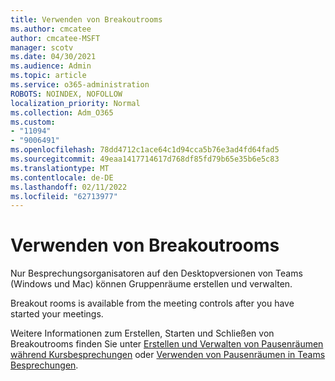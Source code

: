 ```yaml
---
title: Verwenden von Breakoutrooms
ms.author: cmcatee
author: cmcatee-MSFT
manager: scotv
ms.date: 04/30/2021
ms.audience: Admin
ms.topic: article
ms.service: o365-administration
ROBOTS: NOINDEX, NOFOLLOW
localization_priority: Normal
ms.collection: Adm_O365
ms.custom:
- "11094"
- "9006491"
ms.openlocfilehash: 78dd4712c1ace64c1d94cca5b76e3ad4fd64fad5
ms.sourcegitcommit: 49eaa1417714617d768df85fd79b65e35b6e5c83
ms.translationtype: MT
ms.contentlocale: de-DE
ms.lasthandoff: 02/11/2022
ms.locfileid: "62713977"
---
```

# <a name="use-breakout-rooms"></a>Verwenden von Breakoutrooms

Nur Besprechungsorganisatoren auf den Desktopversionen von Teams (Windows und Mac) können Gruppenräume erstellen und verwalten. 

Breakout rooms is available from the meeting controls after you have started your meetings.

Weitere Informationen zum Erstellen, Starten und Schließen von Breakoutrooms finden Sie unter [Erstellen und Verwalten von Pausenräumen während Kursbesprechungen]() oder [Verwenden von Pausenräumen in Teams Besprechungen](https://support.microsoft.com/office/use-breakout-rooms-in-teams-meetings-7de1f48a-da07-466c-a5ab-4ebace28e461).